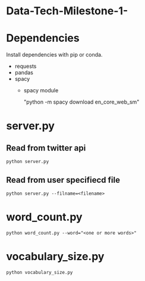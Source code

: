 # Data-Tech-Milestone-1-

# Dependencies

Install dependencies with pip or conda.

-   requests
-   pandas
-   spacy
    -   spacy module

        "python -m spacy download en_core_web_sm"


# server.py


## Read from twitter api

    python server.py


## Read from user specifiecd file

    python server.py --filname=<filename>


# word_count.py

    python word_count.py --word="<one or more words>"


# vocabulary_size.py

    python vocabulary_size.py
